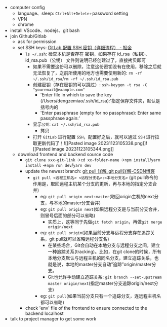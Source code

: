 - computer config
	- language、sleep: `Ctrl+Alt+Delete`+password setting
	- VPN
	- chrome
- install VScode、nodejs、git bash
- join Github/Gitlab
	- ask for permission
	- set SSH keys: [GitLab 配置 SSH 密钥（详细流程） - 掘金](https://juejin.cn/post/7079972561861214239) 
		- `ls ~/.ssh`: 检查本机是否存在 密钥，如果存在 id_rsa（私钥）、id_rsa.pub（公钥） 文件则说明已经创建过了，直接拷贝即可
			- 如果不需要这份可以删除，注意这份密钥没有在使用，移除之后就无法恢复了，之前所使用的地方也需要使用新的: `rm -rf ~/.ssh/id_rsa`/`rm -rf ~/.ssh/id_rsa.pub`
			- 创建密钥（存在密钥的可以跳过）: `ssh-keygen -t rsa -C "youremail@example.com"`
				- 'Enter file in which to save the key (/Users/dengzemiao/.ssh/id_rsa):'指定保存文件夹，默认是括号内的
				- 'Enter passphrase (empty for no passphrase): Enter same passphrase again:'
			- 显示`公钥`: `cat ~/.ssh/id_rsa.pub`
				- 拷贝
			- 打开 `GitLab` 进行配置 `SSH`，配置好之后，就可以通过 `SSH` 进行拉取更新代码了！![[Pasted image 20231123105338.png]]![[Pasted image 20231123105344.png]]
	- download frontend and backend source code
		- `git clone xxx-git-link` →`cd xx-folder-name` →`npm install`/`yarn install` →`npm run dev`/`yarn dev`
		- update the newest branch: [git pull 详解_git pull详解-CSDN博客](https://blog.csdn.net/liuhaomatou/article/details/65935558) 
			- `git pull <远程主机名> <远程分支名>:<本地分支名>` (git pull命令的作用是，取回远程主机某个分支的更新，再与本地的指定分支合并)
				- eg: `git pull origin next:master`(取回origin主机的next分支，与本地的master分支合并)
				- eg: `git pull origin next`(如果远程分支是与当前分支合并，则冒号后面的部分可以省略)
					- 实质上，这等同于先做`git fetch origin`，再做`git merge origin/next`
				- eg: `git pull origin`(如果当前分支与远程分支存在追踪关系，git pull就可以省略远程分支名)
					 - 在某些场合，Git会自动在本地分支与远程分支之间，建立一种追踪关系(tracking)。比如，在git clone的时候，所有本地分支默认与远程主机的同名分支，建立追踪关系，也就是说，本地的master分支自动”追踪”origin/master分支。
					 - Git也允许手动建立追踪关系: `git branch --set-upstream master origin/next`(指定master分支追踪origin/next分支)
				- eg: `git pull`(如果当前分支只有一个追踪分支，连远程主机名都可以省略)
		- check 'env' file of the frontend to ensure connected to the backend localhost
- talk to project manager to get some work